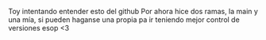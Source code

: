 Toy intentando entender esto del github
Por ahora hice dos ramas, la main y una mía, si pueden haganse una propia pa ir teniendo mejor control de versiones
esop <3
